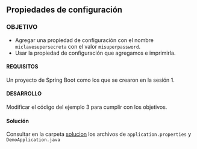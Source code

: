 ## Propiedades de configuración

### OBJETIVO 

- Agregar una propiedad de configuración con el nombre `miclavesupersecreta` con el valor `misuperpassword`.
- Usar la propiedad de configuración que agregamos e imprimirla.

#### REQUISITOS 

Un proyecto de Spring Boot como los que se crearon en la sesión 1.

#### DESARROLLO

Modificar el código del ejemplo 3 para cumplir con los objetivos.


#### Solución

Consultar en la carpeta [solucion](solucion) los archivos de `application.properties` y `DemoApplication.java`

